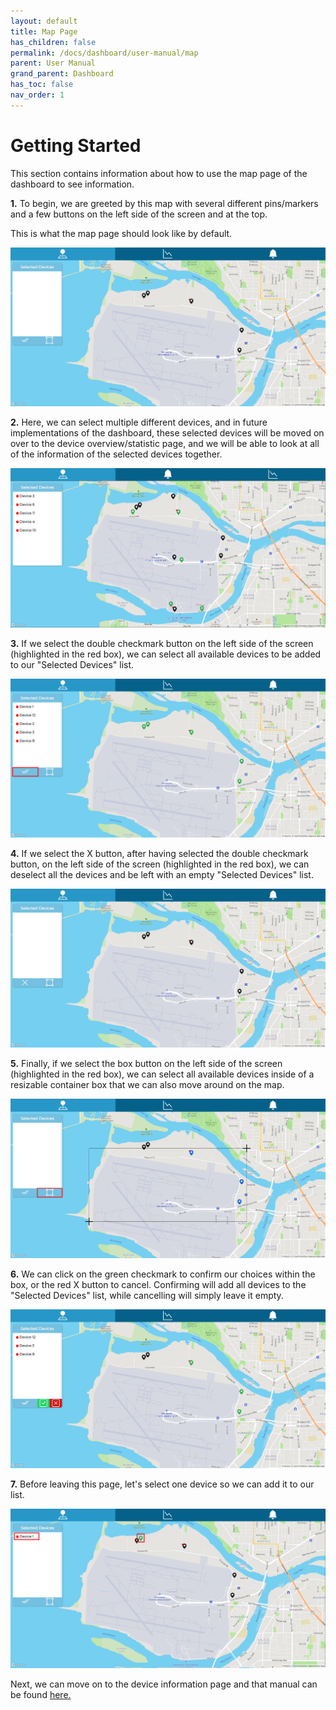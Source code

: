 ```yaml
---  
layout: default  
title: Map Page
has_children: false  
permalink: /docs/dashboard/user-manual/map  
parent: User Manual
grand_parent: Dashboard
has_toc: false
nav_order: 1
---  
```


# Getting Started

This section contains information about how to use the map page of the dashboard to see information.

**1.** To begin, we are greeted by this map with several different pins/markers and a few buttons on the left side of the screen and at the top.

This is what the map page should look like by default.

![Landing Map Page](https://github.com/BCIT-Reseach-Long-Term-ISSP/bcit-reseach-long-term-issp.github.io/blob/master/dashboard/assets/MapNoneSelected.png?raw=true "Landing Map Page")

**2.** Here, we can select multiple different devices, and in future implementations of the dashboard, these selected devices will be moved on over to the device overview/statistic page, and we will be able to look at all of the information of the selected devices together.

![Map Page Multiple Devices](https://github.com/BCIT-Reseach-Long-Term-ISSP/bcit-reseach-long-term-issp.github.io/blob/master/dashboard/assets/MapMultiSelected.png?raw=true "Map Page Multiple Devices")

**3.** If we select the double checkmark button on the left side of the screen (highlighted in the red box), we can select all available devices to be added to our "Selected Devices" list.

![Map Page All Devices](https://github.com/BCIT-Reseach-Long-Term-ISSP/bcit-reseach-long-term-issp.github.io/blob/master/dashboard/assets/MapAllSelected.png?raw=true "Map Page All Devices")

**4.** If we select the X button, after having selected the double checkmark button, on the left side of the screen (highlighted in the red box), we can deselect all the devices and be left with an empty "Selected Devices" list.

![Map Page All Devices Gone](https://github.com/BCIT-Reseach-Long-Term-ISSP/bcit-reseach-long-term-issp.github.io/blob/master/dashboard/assets/MapAllDeSelected.png?raw=true "Map Page All Devices Gone")

**5.** Finally, if we select the box button on the left side of the screen (highlighted in the red box), we can select all available devices inside of a resizable container box that we can also move around on the map.

![Map Page Box Select](https://github.com/BCIT-Reseach-Long-Term-ISSP/bcit-reseach-long-term-issp.github.io/blob/master/dashboard/assets/MapBoxSelect.png?raw=true "Map Page Box Select")

**6.** We can click on the green checkmark to confirm our choices within the box, or the red X button to cancel. Confirming will add all devices to the "Selected Devices" list, while cancelling will simply leave it empty.

![Map Page Box Selected](https://github.com/BCIT-Reseach-Long-Term-ISSP/bcit-reseach-long-term-issp.github.io/blob/master/dashboard/assets/MapBoxSelected.png?raw=true "Map Page Box Selected")

**7.** Before leaving this page, let's select one device so we can add it to our list.

![Map Page 1 Selected](https://github.com/BCIT-Reseach-Long-Term-ISSP/bcit-reseach-long-term-issp.github.io/blob/master/dashboard/assets/Map1Selected.png?raw=true "Map Page 1 Selected")

Next, we can move on to the device information page and that manual can be found [here.](https://bcit-reseach-long-term-issp.github.io/docs/dashboard/user-manual/info)